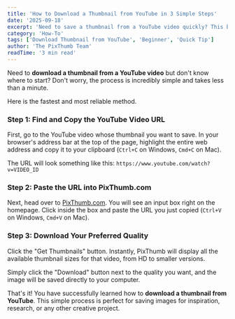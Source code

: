 ```yaml
---
title: 'How to Download a Thumbnail from YouTube in 3 Simple Steps'
date: '2025-09-18'
excerpt: 'Need to save a thumbnail from a YouTube video quickly? This beginner-friendly guide shows you the fastest, easiest way to do it in under 30 seconds.'
category: 'How-To'
tags: ['Download Thumbnail from YouTube', 'Beginner', 'Quick Tip']
author: 'The PixThumb Team'
readTime: '3 min read'
---
```


Need to **download a thumbnail from a YouTube video** but don't know where to start? Don't worry, the process is incredibly simple and takes less than a minute.

Here is the fastest and most reliable method.

### Step 1: Find and Copy the YouTube Video URL

First, go to the YouTube video whose thumbnail you want to save. In your browser's address bar at the top of the page, highlight the entire web address and copy it to your clipboard (`Ctrl+C` on Windows, `Cmd+C` on Mac).

The URL will look something like this: `https://www.youtube.com/watch?v=VIDEO_ID`

### Step 2: Paste the URL into PixThumb.com

Next, head over to [PixThumb.com](/ 'The Best YouTube Thumbnail Downloader'). You will see an input box right on the homepage. Click inside the box and paste the URL you just copied (`Ctrl+V` on Windows, `Cmd+V` on Mac).

### Step 3: Download Your Preferred Quality

Click the "Get Thumbnails" button. Instantly, PixThumb will display all the available thumbnail sizes for that video, from HD to smaller versions.

Simply click the "Download" button next to the quality you want, and the image will be saved directly to your computer.

That's it! You have successfully learned how to **download a thumbnail from YouTube**. This simple process is perfect for saving images for inspiration, research, or any other creative project.